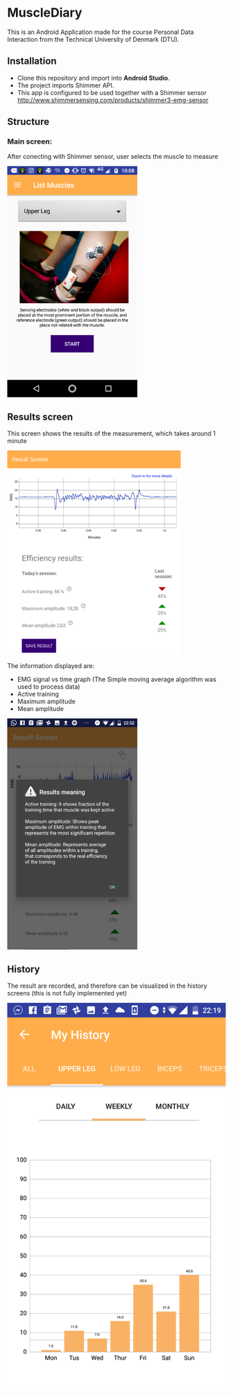# MuscleDiary

This is an Android Application made for the course Personal Data Interaction from the Technical University of Denmark (DTU).

## Installation
- Clone this repository and import into **Android Studio**.
- The project imports Shimmer API.
- This app is configured to be used together with a Shimmer sensor http://www.shimmersensing.com/products/shimmer3-emg-sensor


## Structure
### Main screen:
After conecting with Shimmer sensor, user selects the muscle to measure

![alt text](https://github.com/AleJuliet/MuscleDiary/blob/master/readmefile/firstscreen.png?s=300)

## Results screen
This screen shows the results of the measurement, which takes around 1 minute

![alt text](https://github.com/AleJuliet/MuscleDiary/blob/master/readmefile/secondscreen.png?s=300)

The information displayed are:
- EMG signal vs time graph (The Simple moving average algorithm was used to process data)
- Active training
- Maximum amplitude 
- Mean amplitude

![alt text](https://github.com/AleJuliet/MuscleDiary/blob/master/readmefile/thirdscreen.png?s=300)

## History
The result are recorded, and therefore can be visualized in the history screens (this is not fully implemented yet)

![alt text](https://github.com/AleJuliet/MuscleDiary/blob/master/readmefile/fourscreen.png?s=300)